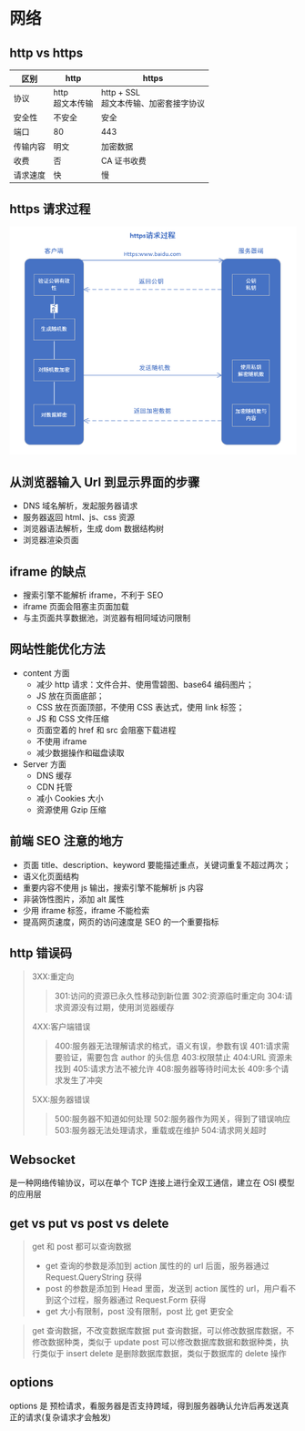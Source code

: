 <!--
 * @Author: your name
 * @Date: 2020-03-04 14:57:32
 * @LastEditTime: 2021-09-08 14:10:16
 * @LastEditors: Please set LastEditors
 * @Description: In User Settings Edit
 * @FilePath: \vue-note\网络\http.md
 -->

# 网络

## http vs https

| 区别     | http                | https                                     |
| -------- | ------------------- | ----------------------------------------- |
| 协议     | http<br/>超文本传输 | http + SSL<br/>超文本传输、加密套接字协议 |
| 安全性   | 不安全              | 安全                                      |
| 端口     | 80                  | 443                                       |
| 传输内容 | 明文                | 加密数据                                  |
| 收费     | 否                  | CA 证书收费                               |
| 请求速度 | 快                  | 慢                                        |

## https 请求过程

![https](./../img/https.png)

## 从浏览器输入 Url 到显示界面的步骤

- DNS 域名解析，发起服务器请求
- 服务器返回 html、js、css 资源
- 浏览器语法解析，生成 dom 数据结构树
- 浏览器渲染页面

## iframe 的缺点

- 搜索引擎不能解析 iframe，不利于 SEO
- iframe 页面会阻塞主页面加载
- 与主页面共享数据池，浏览器有相同域访问限制

## 网站性能优化方法

- content 方面
  - 减少 http 请求：文件合并、使用雪碧图、base64 编码图片；
  - JS 放在页面底部；
  - CSS 放在页面顶部，不使用 CSS 表达式，使用 link 标签；
  - JS 和 CSS 文件压缩
  - 页面空着的 href 和 src 会阻塞下载进程
  - 不使用 iframe
  - 减少数据操作和磁盘读取
- Server 方面
  - DNS 缓存
  - CDN 托管
  - 减小 Cookies 大小
  - 资源使用 Gzip 压缩

## 前端 SEO 注意的地方

- 页面 title、description、keyword 要能描述重点，关键词重复不超过两次；
- 语义化页面结构
- 重要内容不使用 js 输出，搜索引擎不能解析 js 内容
- 非装饰性图片，添加 alt 属性
- 少用 iframe 标签，iframe 不能检索
- 提高网页速度，网页的访问速度是 SEO 的一个重要指标

## http 错误码

> 3XX:重定向
>
> > 301:访问的资源已永久性移动到新位置
> > 302:资源临时重定向
> > 304:请求资源没有过期，使用浏览器缓存
>
> 4XX:客户端错误
>
> > 400:服务器无法理解请求的格式，语义有误，参数有误
> > 401:请求需要验证，需要包含 author 的头信息
> > 403:权限禁止
> > 404:URL 资源未找到
> > 405:请求方法不被允许
> > 408:服务器等待时间太长
> > 409:多个请求发生了冲突
>
> 5XX:服务器错误
>
> > 500:服务器不知道如何处理
> > 502:服务器作为网关，得到了错误响应
> > 503:服务器无法处理请求，重载或在维护
> > 504:请求网关超时

## Websocket

是一种网络传输协议，可以在单个 TCP 连接上进行全双工通信，建立在 OSI 模型的应用层

## get vs put vs post vs delete

> get 和 post 都可以查询数据
>
> - get 查询的参数是添加到 action 属性的的 url 后面，服务器通过 Request.QueryString 获得
> - post 的参数是添加到 Head 里面，发送到 action 属性的 url，用户看不到这个过程，服务器通过 Request.Form 获得
> - get 大小有限制，post 没有限制，post 比 get 更安全

> get 查询数据，不改变数据库数据
> put 查询数据，可以修改数据库数据，不修改数据种类，类似于 update
> post 可以修改数据库数据和数据种类，执行类似于 insert
> delete 是删除数据库数据，类似于数据库的 delete 操作

## options

options 是 预检请求，看服务器是否支持跨域，得到服务器确认允许后再发送真正的请求(复杂请求才会触发)
